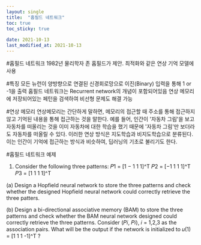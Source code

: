 ```yaml
---
layout: single
title:  "홉필드 네트워크"
toc: true
toc_sticky: true
 
date: 2021-10-13
last_modified_at: 2021-10-13
---
```


#홉필드 네트워크
1982년 물리학자 존 홉필드가 제안.
최적화와 같은 연상 기억 모델에 사용

#특징
모든 뉴런이 양방향으로 연결된 신경회로망으로 이진(Binary) 입력을 통해 1 or -1을 출력
홉필드 네트워크는 Recurrent network의 개념이 포함되어있음
연상 메모리에 저장되어있는 페턴을 검색하여 비선형 문제도 해결 가능

#연상 메모리
연상메모리는 간단하게 말하면, 메모리의 접근할 때 주소를 통해 접근하지 않고 기억된 내용을 통해 접근하는 것을 말한다.
예를 들어, 인간이 '자동차 그림'을 보고 자동차를 떠올리는 것을 이미 자동차에 대한 학습을 했기 때문에 '자동차 그림'만 보더라도 자동차를 떠올릴 수 있다.
이러한 연상 방식은 지도학습과 비지도학습으로 분류된다.
이는 인간이 기억에 접근하는 방식과 비슷하여, 딥러닝의 기초로 불리기도 한다.

#홉필드 네트워크 예제
1. Consider the following three patterns:
  𝑃1 = [1 − 1 1 1]^T
  𝑃2 = [−1 1 1 1]^T
  𝑃3 = [1 1 1 1]^T

(a) Design a Hopfield neural network to store the three patterns and check whether the designed 
Hopfield neural network could correctly retrieve the three patters.



(b) Design a bi-directional associative memory (BAM) to store the three patterns and check 
whether the BAM neural network designed could correctly retrieve the three patterns.
Consider (𝑃𝑖, 𝑃𝑖), 𝑖 = 1,2,3 as the association pairs.
What will be the output if the network is initialized to 𝑢(1) = [1 1 1 -1]^T ?






